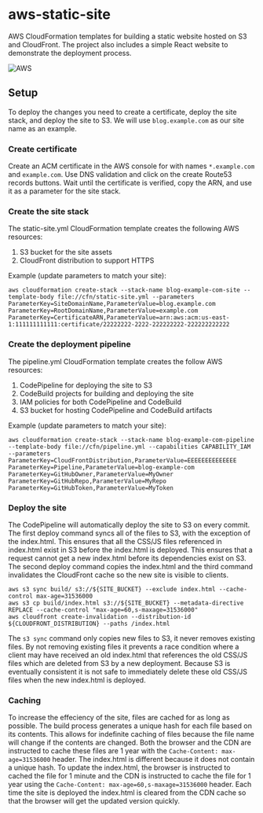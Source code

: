 # aws-static-site
AWS CloudFormation templates for building a static website hosted on S3 and CloudFront. The project also includes a simple React website to demonstrate the deployment process.

![AWS](aws.png)

## Setup 
To deploy the changes you need to create a certificate, deploy the site stack, and deploy the site to S3. We will use `blog.example.com` as our site name as an example.
### Create certificate
Create an ACM certificate in the AWS console for with names `*.example.com` and `example.com`. Use DNS validation and click on the create Route53 records buttons. Wait until the certificate is verified, copy the ARN, and use it as a parameter for the site stack.

### Create the site stack
The static-site.yml CloudFormation template creates the following AWS resources:
1. S3 bucket for the site assets
2. CloudFront distribution to support HTTPS

Example (update parameters to match your site):
```
aws cloudformation create-stack --stack-name blog-example-com-site --template-body file://cfn/static-site.yml --parameters ParameterKey=SiteDomainName,ParameterValue=blog.example.com ParameterKey=RootDomainName,ParameterValue=example.com ParameterKey=CertificateARN,ParameterValue=arn:aws:acm:us-east-1:111111111111:certificate/22222222-2222-222222222-222222222222
```

### Create the deployment pipeline 
The pipeline.yml CloudFormation template creates the follow AWS resources:
1. CodePipeline for deploying the site to S3
2. CodeBuild projects for building and deploying the site
3. IAM policies for both CodePipeline and CodeBuild
4. S3 bucket for hosting CodePipeline and CodeBuild artifacts

Example (update parameters to match your site):
```
aws cloudformation create-stack --stack-name blog-example-com-pipeline --template-body file://cfn/pipeline.yml --capabilities CAPABILITY_IAM --parameters ParameterKey=CloudFrontDistribution,ParameterValue=EEEEEEEEEEEEEE ParameterKey=Pipeline,ParameterValue=blog-example-com ParameterKey=GitHubOwner,ParameterValue=MyOwner ParameterKey=GitHubRepo,ParameterValue=MyRepo ParameterKey=GitHubToken,ParameterValue=MyToken
```

### Deploy the site
The CodePipeline will automatically deploy the site to S3 on every commit. The first deploy command syncs all of the files to S3, with the exception of the index.html. This ensures that all the CSS/JS files referenced in index.html exist in S3 before the index.html is deployed. This ensures that a request cannot get a new index.html before its dependencies exist on S3. The second deploy command copies the index.html and the third command invalidates the CloudFront cache so the new site is visible to clients.
```
aws s3 sync build/ s3://${SITE_BUCKET} --exclude index.html --cache-control max-age=31536000
aws s3 cp build/index.html s3://${SITE_BUCKET} --metadata-directive REPLACE --cache-control "max-age=60,s-maxage=31536000"
aws cloudfront create-invalidation --distribution-id ${CLOUDFRONT_DISTRIBUTION} --paths /index.html
```

The `s3 sync` command only copies new files to S3, it never removes existing files. By not removing existing files it prevents a race condition where a client may have received an old index.html that references the old CSS/JS files which are deleted from S3 by a new deployment. Because S3 is eventually consistent it is not safe to immediately delete these old CSS/JS files when the new index.html is deployed. 

### Caching
To increase the effeciency of the site, files are cached for as long as possible. The build process generates a unique hash for each file based on its contents. This allows for indefinite caching of files because the file name will change if the contents are changed. Both the browser and the CDN are instructed to cache these files are 1 year with the `Cache-Content: max-age=31536000` header. The index.html is different because it does not contain a unique hash. To update the index.html, the browser is instructed to cached the file for 1 minute and the CDN is instructed to cache the file for 1 year using the `Cache-Content: max-age=60,s-maxage=31536000` header. Each time the site is deployed the index.html is cleared from the CDN cache so that the browser will get the updated version quickly.
